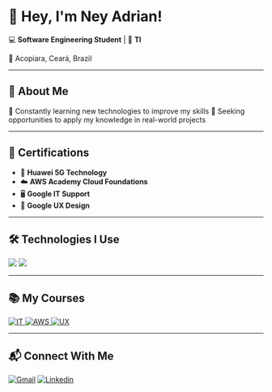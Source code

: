 # 👋 Hey, I'm Ney Adrian!  

💻 **Software Engineering Student** | 🚀 **TI**  

📍 Acopiara, Ceará, Brazil  

---

## 🚀 About Me  
🔹 Constantly learning new technologies to improve my skills 
🔹 Seeking opportunities to apply my knowledge in real-world projects  

---

## 🎯 Certifications  
- 📡 **Huawei 5G Technology**  
- ☁️ **AWS Academy Cloud Foundations**  
- 🖥️ **Google IT Support**  
- 🎨 **Google UX Design**   

---

## 🛠️ Technologies I Use  
<div>
    <img src="https://skillicons.dev/icons?i=html,css,javascript,react,python,c" />
    <img src="https://skillicons.dev/icons?i=github,git,figma,photoshop" /><br>
</div>  

---

## 📚 My Courses  
<a href="https://www.credly.com/badges/6fc0f7e6-c7cc-4690-bc7b-0d0698a4e9a7/public_url">
    <img src="https://images.credly.com/size/135x135/images/fb97a12f-c0f1-4f37-9b7d-4a830199fe84/GCC_badge_IT_Support_1000x1000.png" alt="IT">
</a>
<a href="https://www.credly.com/badges/deb3a6b1-186a-413f-9322-ff8380e5745c/public_url">
    <img src="https://images.credly.com/size/135x135/images/73e4a58b-a8ef-41a3-a7db-9183dd269882/image.png" alt="AWS">
</a>
<a href="https://www.credly.com/badges/3c77930f-3a37-455b-a9ee-7a330cfd3a65/public_url">
    <img src="https://images.credly.com/size/135x135/images/f4b9febb-69f6-46d8-8797-1e504ebfe0f8/GCC_badge_UX_1000x1000.png" alt="UX">
</a> 

---

## 📬 Connect With Me  
[![Gmail](https://img.shields.io/badge/Gmail-D14836?style=for-the-badge&logo=gmail&logoColor=white)](mailto:neyadrian2018@gmail.com)
[![Linkedin](https://img.shields.io/badge/LinkedIn-0077B5?style=for-the-badge&logo=linkedin&logoColor=white)](https://www.linkedin.com/in/ney-adrian-casimiro-oliveira-567b902bb/)
